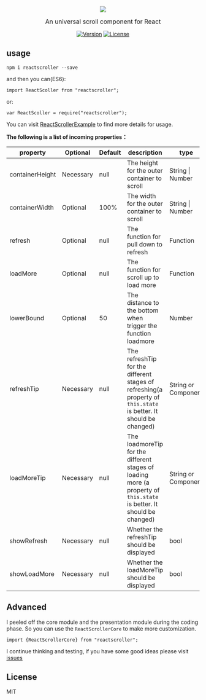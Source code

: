 <p align="center">
<img src="https://www.10000h.top/images/data_img/reactscroller.png"/>
</p>
<p align="center">
<span style="font-size:16px;">An universal scroll component for React</span>
</p>
<p align="center">
  <a href="https://www.npmjs.com/package/reactscroller"><img src="https://img.shields.io/npm/v/reactscroller.svg" alt="Version"></a>
  <a href="https://github.com/aircloud/ReactScroller"><img src="https://img.shields.io/npm/l/vue.svg" alt="License"></a>
</p>

## usage

```
npm i reactscroller --save
```

and then you can(ES6):

```
import ReactScoller from "reactscroller";
```

or:
 
```
var ReactScoller = require("reactscroller");
```

You can visit [ReactScrollerExample](https://github.com/aircloud/ReactScrollerExample) to find more details for usage.

**The following is a list of incoming properties：**

| property | Optional | Default | description | type |
| ------| ------ | ------ | ------ | ------ | 
| containerHeight | Necessary | null | The height for the outer container to scroll | String \| Number |
| containerWidth  | Optional | 100% | The width for the outer container to scroll |String \| Number |
| refresh | Optional | null | The function for pull down to refresh | Function |
| loadMore | Optional | null | The function for scroll up to load more | Function |
| lowerBound | Optional | 50 | The distance to the bottom when trigger the function loadmore | Number |
| refreshTip | Necessary | null | The refreshTip for the different stages of refreshing(a property of `this.state` is better. It should be changed) | String or Component |
| loadMoreTip | Necessary | null | The loadmoreTip for the different stages of loading more (a property of `this.state` is better. It should be changed) | String or Component |
| showRefresh | Necessary | null | Whether the refreshTip should be displayed | bool |
| showLoadMore | Necessary | null | Whether the loadMoreTip should be displayed | bool |

## Advanced

I peeled off the core module and the presentation module during the coding phase. So you can use the `ReactScrollerCore` to make more customization.

```
import {ReactScrollerCore} from "reactscroller";
```
I continue thinking and testing, if you have some good ideas please visit [issues](https://github.com/aircloud/ReactScroller/issues)

## License

MIT



